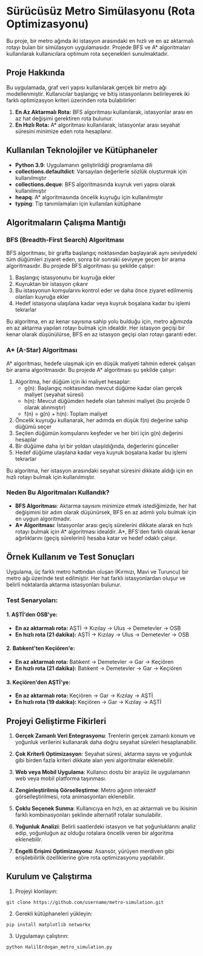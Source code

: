 # Sürücüsüz Metro Simülasyonu (Rota Optimizasyonu)

Bu proje, bir metro ağında iki istasyon arasındaki en hızlı ve en az aktarmalı rotayı bulan bir simülasyon uygulamasıdır. Projede BFS ve A\* algoritmaları kullanılarak kullanıcılara optimum rota seçenekleri sunulmaktadır.

## Proje Hakkında

Bu uygulamada, graf veri yapısı kullanılarak gerçek bir metro ağı modellenmiştir. Kullanıcılar başlangıç ve bitiş istasyonlarını belirleyerek iki farklı optimizasyon kriteri üzerinden rota bulabilirler:

1. **En Az Aktarmalı Rota:** BFS algoritması kullanılarak, istasyonlar arası en az hat değişimi gerektiren rota bulunur.
2. **En Hızlı Rota:** A\* algoritması kullanılarak, istasyonlar arası seyahat süresini minimize eden rota hesaplanır.

## Kullanılan Teknolojiler ve Kütüphaneler

- **Python 3.9**: Uygulamanın geliştirildiği programlama dili
- **collections.defaultdict**: Varsayılan değerlerle sözlük oluşturmak için kullanılmıştır
- **collections.deque**: BFS algoritmasında kuyruk veri yapısı olarak kullanılmıştır
- **heapq**: A\* algoritmasında öncelik kuyruğu için kullanılmıştır
- **typing**: Tip tanımlamaları için kullanılan kütüphane

## Algoritmaların Çalışma Mantığı

### BFS (Breadth-First Search) Algoritması

BFS algoritması, bir grafta başlangıç noktasından başlayarak aynı seviyedeki tüm düğümleri ziyaret eden, sonra bir sonraki seviyeye geçen bir arama algoritmasıdır. Bu projede BFS algoritması şu şekilde çalışır:

1. Başlangıç istasyonunu bir kuyruğa ekler
2. Kuyruktan bir istasyon çıkarır
3. Bu istasyonun komşularını kontrol eder ve daha önce ziyaret edilmemiş olanları kuyruğa ekler
4. Hedef istasyona ulaşılana kadar veya kuyruk boşalana kadar bu işlemi tekrarlar

Bu algoritma, en az kenar sayısına sahip yolu bulduğu için, metro ağımızda en az aktarma yapılan rotayı bulmak için idealdir. Her istasyon geçişi bir kenar olarak düşünülürse, BFS en az istasyon geçişi olan rotayı garanti eder.

### A\* (A-Star) Algoritması

A* algoritması, hedefe ulaşmak için en düşük maliyeti tahmin ederek çalışan bir arama algoritmasıdır. Bu projede A* algoritması şu şekilde çalışır:

1. Algoritma, her düğüm için iki maliyet hesaplar:
   - g(n): Başlangıç noktasından mevcut düğüme kadar olan gerçek maliyet (seyahat süresi)
   - h(n): Mevcut düğümden hedefe olan tahmini maliyet (bu projede 0 olarak alınmıştır)
   - f(n) = g(n) + h(n): Toplam maliyet
2. Öncelik kuyruğu kullanarak, her adımda en düşük f(n) değerine sahip düğümü seçer
3. Seçilen düğümün komşularını keşfeder ve her biri için g(n) değerini hesaplar
4. Bir düğüme daha iyi bir yoldan ulaşıldığında, değerlerini günceller
5. Hedef düğüme ulaşılana kadar veya kuyruk boşalana kadar bu işlemi tekrarlar

Bu algoritma, her istasyon arasındaki seyahat süresini dikkate aldığı için en hızlı rotayı bulmak için kullanılmıştır.

### Neden Bu Algoritmaları Kullandık?

- **BFS Algoritması**: Aktarma sayısını minimize etmek istediğimizde, her hat değişimini bir adım olarak düşünürsek, BFS en az adımlı yolu bulmak için en uygun algoritmadır.
- **A\* Algoritması**: İstasyonlar arası geçiş sürelerini dikkate alarak en hızlı rotayı bulmak için A* algoritması idealdir. A*, BFS'den farklı olarak kenar ağırlıklarını (geçiş sürelerini) hesaba katar ve hedef odaklı çalışır.

## Örnek Kullanım ve Test Sonuçları

Uygulama, üç farklı metro hattından oluşan (Kırmızı, Mavi ve Turuncu) bir metro ağı üzerinde test edilmiştir. Her hat farklı istasyonlardan oluşur ve belirli noktalarda aktarma istasyonları bulunur.

### Test Senaryoları:

#### 1. AŞTİ'den OSB'ye:

- **En az aktarmalı rota:** AŞTİ -> Kızılay -> Ulus -> Demetevler -> OSB
- **En hızlı rota (21 dakika):** AŞTİ -> Kızılay -> Ulus -> Demetevler -> OSB

#### 2. Batıkent'ten Keçiören'e:

- **En az aktarmalı rota:** Batıkent -> Demetevler -> Gar -> Keçiören
- **En hızlı rota (21 dakika):** Batıkent -> Demetevler -> Gar -> Keçiören

#### 3. Keçiören'den AŞTİ'ye:

- **En az aktarmalı rota:** Keçiören -> Gar -> Kızılay -> AŞTİ
- **En hızlı rota (19 dakika):** Keçiören -> Gar -> Kızılay -> AŞTİ

## Projeyi Geliştirme Fikirleri

1. **Gerçek Zamanlı Veri Entegrasyonu**: Trenlerin gerçek zamanlı konum ve yoğunluk verilerini kullanarak daha doğru seyahat süreleri hesaplanabilir.

2. **Çok Kriterli Optimizasyon**: Seyahat süresi, aktarma sayısı ve yoğunluk gibi birden fazla kriteri dikkate alan yeni algoritmalar eklenebilir.

3. **Web veya Mobil Uygulama**: Kullanıcı dostu bir arayüz ile uygulamanın web veya mobil platforma taşınması.

4. **Zenginleştirilmiş Görselleştirme**: Metro ağının interaktif görselleştirilmesi, rota animasyonları eklenebilir.

5. **Çoklu Seçenek Sunma**: Kullanıcıya en hızlı, en az aktarmalı ve bu ikisinin farklı kombinasyonları şeklinde alternatif rotalar sunulabilir.

6. **Yoğunluk Analizi**: Belirli saatlerdeki istasyon ve hat yoğunluklarını analiz edip, yoğunluğun az olduğu rotalara öncelik veren bir algoritma eklenebilir.

7. **Engelli Erişimi Optimizasyonu**: Asansör, yürüyen merdiven gibi erişilebilirlik özelliklerine göre rota optimizasyonu yapılabilir.

## Kurulum ve Çalıştırma

1. Projeyi klonlayın:

```
git clone https://github.com/username/metro-simulation.git
```

2. Gerekli kütüphaneleri yükleyin:

```
pip install matplotlib networkx
```

3. Uygulamayı çalıştırın:

```
python HalilErdogan_metro_simulation.py
```
